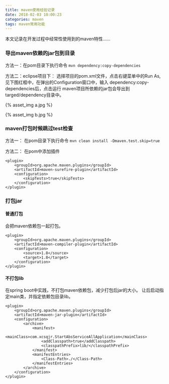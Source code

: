 ```yaml
---
title: maven使用经验记录
date: 2018-02-03 10:00:23
categories: maven
tags: maven常用功能
---
```


本文记录在开发过程中经常性使用到的maven特性……

### 导出maven依赖的jar包到目录

方法一：在pom目录下执行命令	
`mvn dependency:copy-dependencies`

方法二：eclipse项目下：
选择项目的pom.xml文件，点击右键菜单中的Run As,见下图红框中，在弹出的Configuration窗口中，输入 dependency:copy-dependencies后，点击运行
maven项目所依赖的jar包会导出到targed/dependency目录中。

{% asset_img a.jpg %} 

{% asset_img b.jpg %} 

### maven打包时候跳过test检查

方法一： 在pom目录下执行命令
`mvn clean install -Dmaven.test.skip=true`

方法二： 在pom中添加插件

    <plugin>
        <groupId>org.apache.maven.plugins</groupId>
        <artifactId>maven-surefire-plugin</artifactId>
        <configuration>
            <skipTests>true</skipTests>
        </configuration>
    </plugin>


### 打包jar

#### 普通打包
会把maven依赖包一起打包。

    <plugin>
        <groupId>org.apache.maven.plugins</groupId>
        <artifactId>maven-compiler-plugin</artifactId>
        <configuration>
            <source>1.8</source>
            <target>1.8</target>
        </configuration>
    </plugin>

#### 不打包lib
在spring boot中实践，不打包maven依赖包，减少打包后jar的大小。 
让后启动指定main类，并指定依赖包目录lib。

    <plugin>
        <groupId>org.apache.maven.plugins</groupId>
        <artifactId>maven-jar-plugin</artifactId>
        <configuration>
            <archive>
                <manifest>
                    <mainClass>com.xcsqjr.StartAbsServiceAllApplication</mainClass>
                    <addClasspath>true</addClasspath>
                    <classpathPrefix>lib/</classpathPrefix>
                </manifest>
                <manifestEntries>
                    <Class-Path>./</Class-Path>
                </manifestEntries>
            </archive>
        </configuration>
    </plugin>
